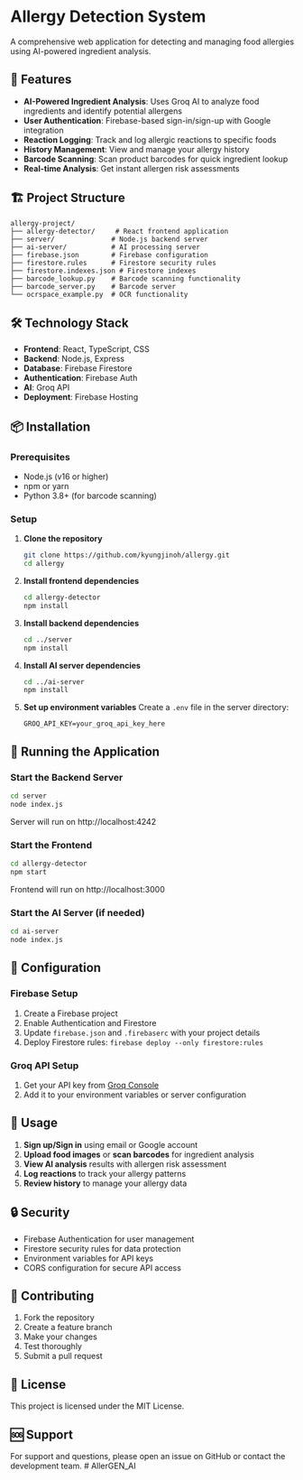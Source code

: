 # Allergy Detection System

A comprehensive web application for detecting and managing food allergies using AI-powered ingredient analysis.

## 🚀 Features

- **AI-Powered Ingredient Analysis**: Uses Groq AI to analyze food ingredients and identify potential allergens
- **User Authentication**: Firebase-based sign-in/sign-up with Google integration
- **Reaction Logging**: Track and log allergic reactions to specific foods
- **History Management**: View and manage your allergy history
- **Barcode Scanning**: Scan product barcodes for quick ingredient lookup
- **Real-time Analysis**: Get instant allergen risk assessments

## 🏗️ Project Structure

```
allergy-project/
├── allergy-detector/     # React frontend application
├── server/              # Node.js backend server
├── ai-server/           # AI processing server
├── firebase.json        # Firebase configuration
├── firestore.rules      # Firestore security rules
├── firestore.indexes.json # Firestore indexes
├── barcode_lookup.py    # Barcode scanning functionality
├── barcode_server.py    # Barcode server
└── ocrspace_example.py  # OCR functionality
```

## 🛠️ Technology Stack

- **Frontend**: React, TypeScript, CSS
- **Backend**: Node.js, Express
- **Database**: Firebase Firestore
- **Authentication**: Firebase Auth
- **AI**: Groq API
- **Deployment**: Firebase Hosting

## 📦 Installation

### Prerequisites
- Node.js (v16 or higher)
- npm or yarn
- Python 3.8+ (for barcode scanning)

### Setup

1. **Clone the repository**
   ```bash
   git clone https://github.com/kyungjinoh/allergy.git
   cd allergy
   ```

2. **Install frontend dependencies**
   ```bash
   cd allergy-detector
   npm install
   ```

3. **Install backend dependencies**
   ```bash
   cd ../server
   npm install
   ```

4. **Install AI server dependencies**
   ```bash
   cd ../ai-server
   npm install
   ```

5. **Set up environment variables**
   Create a `.env` file in the server directory:
   ```
   GROQ_API_KEY=your_groq_api_key_here
   ```

## 🚀 Running the Application

### Start the Backend Server
```bash
cd server
node index.js
```
Server will run on http://localhost:4242

### Start the Frontend
```bash
cd allergy-detector
npm start
```
Frontend will run on http://localhost:3000

### Start the AI Server (if needed)
```bash
cd ai-server
node index.js
```

## 🔧 Configuration

### Firebase Setup
1. Create a Firebase project
2. Enable Authentication and Firestore
3. Update `firebase.json` and `.firebaserc` with your project details
4. Deploy Firestore rules: `firebase deploy --only firestore:rules`

### Groq API Setup
1. Get your API key from [Groq Console](https://console.groq.com/)
2. Add it to your environment variables or server configuration

## 📱 Usage

1. **Sign up/Sign in** using email or Google account
2. **Upload food images** or **scan barcodes** for ingredient analysis
3. **View AI analysis** results with allergen risk assessment
4. **Log reactions** to track your allergy patterns
5. **Review history** to manage your allergy data

## 🔒 Security

- Firebase Authentication for user management
- Firestore security rules for data protection
- Environment variables for API keys
- CORS configuration for secure API access

## 🤝 Contributing

1. Fork the repository
2. Create a feature branch
3. Make your changes
4. Test thoroughly
5. Submit a pull request

## 📄 License

This project is licensed under the MIT License.

## 🆘 Support

For support and questions, please open an issue on GitHub or contact the development team. # AllerGEN_AI